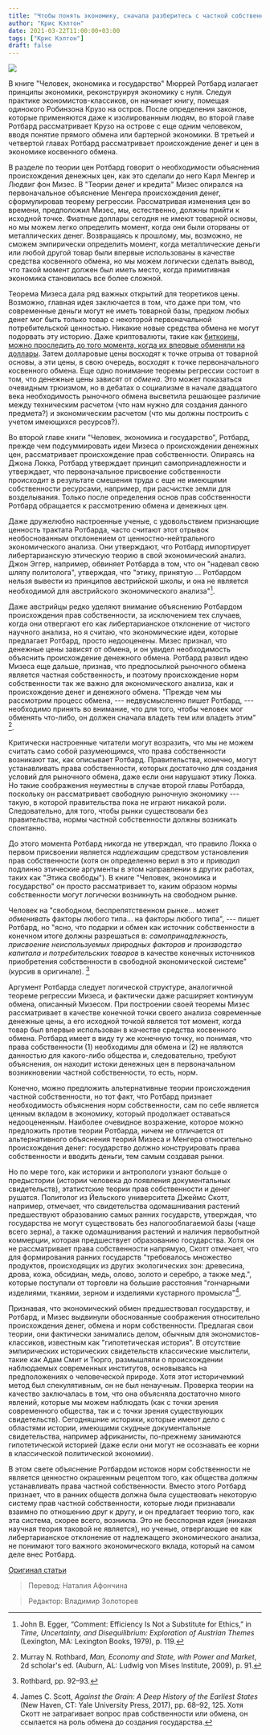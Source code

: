 ```yaml
---
title: "Чтобы понять экономику, сначала разберитесь с частной собственностью"
author: "Крис Кэлтон"
date: 2021-03-22T11:00:00+03:00
tags: ["Крис Кэлтон"]
draft: false
---
```

![](https://cdn.mises.org/styles/slideshow/s3/static-page/img/no_hunting-wire.jpg?itok=UgHcBWyX)

В книге "Человек, экономика и государство" Мюррей Ротбард излагает принципы экономики, реконструируя экономику с нуля. Следуя практике экономистов-классиков, он начинает книгу, помещая одинокого Робинзона Крузо на остров. После определения законов, которые применяются даже к изолированным людям, во второй главе Ротбард рассматривает Крузо на острове с еще одним человеком, вводя понятие прямого обмена или бартерной экономики. В третьей и четвертой главах Ротбард рассматривает происхождение денег и цен в экономике косвенного обмена.

В разделе по теории цен Ротбард говорит о необходимости объяснения происхождения денежных цен, как это сделали до него Карл Менгер и Людвиг фон Мизес. В "Теории денег и кредита" Мизес опирался на первоначальное объяснение Менгера происхождения денег, сформулировав теорему регрессии. Рассматривая изменения цен во времени, предположил Мизес, мы, естественно, должны прийти к исходной точке. Фиатные доллары сегодня не имеют товарной основы, но мы можем легко определить момент, когда они были оторваны от металлических денег. Возвращаясь к прошлому, мы, возможно, не сможем эмпирически определить момент, когда металлические деньги или любой другой товар были впервые использованы в качестве средства косвенного обмена, но мы можем логически сделать вывод, что такой момент должен был иметь место, когда примитивная экономика становилась все более сложной.

Теорема Мизеса дала ряд важных открытий для теоретиков цены. Возможно, главная идея заключается в том, что даже при том, что современные деньги могут не иметь товарной базы, предком любых денег мог быть только товар с некоторой первоначальной потребительской ценностью. Никакие новые средства обмена не могут подорвать эту историю. Даже криптовалюты, такие как [биткоины](https://consultingbyrpm.com/blog/2014/03/on-bitcoin-and-ludwig-von-mises-regression-theorem.html), [можно проследить до того момента, когда их впервые обменяли на доллары](https://mises.org/power-market/more-bitcoin-and-regression-theorem). Затем долларовые цены восходят к точке отрыва от товарной основы, а эти цены, в свою очередь, восходят к точке первоначального косвенного обмена. Еще одно понимание теоремы регрессии состоит в том, что денежные цены зависят от *обмена*. Это может показаться очевидным трюизмом, но в дебатах о социализме в начале двадцатого века необходимость рыночного обмена высветила решающее различие между техническим расчетом (что нам нужно для создания данного предмета?) и экономическим расчетом (что мы должны построить с учетом имеющихся ресурсов?).

Во второй главе книги "Человек, экономика и государство", Ротбард, прежде чем подсуммировать идеи Мизеса о происхождении денежных цен, рассматривает происхождение прав собственности. Опираясь на Джона Локка, Ротбард утверждает принцип самопринадлежности и утверждает, что первоначальное присвоение собственности происходит в результате смешения труда с еще не имеющими собственности ресурсами, например, при расчистке земли для возделывания. Только после определения основ прав собственности Ротбард обращается к рассмотрению обмена и денежных цен.

Даже дружелюбно настроенные ученые, с удовольствием признающие ценность трактата Ротбарда, часто считают этот отрывок необоснованным отклонением от ценностно-нейтрального экономического анализа. Они утверждают, что Ротбард импортирует либертарианскую этическую теорию в свой экономический анализ. Джон Эггер, например, обвиняет Ротбарда в том, что он "надевал свою шляпу политолога", утверждая, что "этику, принятую ... Ротбардом нельзя вывести из принципов австрийской школы, и она не является необходимой для австрийского экономического анализа"[^1].

Даже австрийцы редко уделяют внимание объяснению Ротбардом происхождения прав собственности, за исключением тех случаев, когда они отвергают его как либертарианское отклонение от чистого научного анализа, но я считаю, что экономические идеи, которые предлагает Ротбард, просто недооценены. Мизес признал, что денежные цены зависят от обмена, и он увидел необходимость объяснить происхождение денежного обмена. Ротбард развил идею Мизеса еще дальше, признав, что предпосылкой рыночного обмена является частная собственность, и поэтому происхождение норм собственности так же важно для экономического анализа, как и происхождение денег и денежного обмена. "Прежде чем мы рассмотрим процесс обмена, --- недвусмысленно пишет Ротбард, --- необходимо принять во внимание, что для того, чтобы человек мог обменять что-либо, он должен сначала владеть тем или владеть этим" [^2].

Критически настроенные читатели могут возразить, что мы не можем считать само собой разумеющимся, что права собственности возникают так, как описывает Ротбард. Правительства, конечно, могут устанавливать права собственности, которых достаточно для создания условий для рыночного обмена, даже если они нарушают этику Локка. Но такие соображения неуместны в случае второй главы Ротбарда, поскольку он рассматривает свободную рыночную экономику --- такую, в которой правительства пока не играют никакой роли. Следовательно, для того, чтобы рынки существовали без правительства, нормы частной собственности должны возникать спонтанно.

До этого момента Ротбард никогда не утверждал, что правило Локка о первом присвоении является *надлежащим* средством установления прав собственности (хотя он определенно верил в это и приводил подлинно этические аргументы в этом направлении в других работах, таких как "Этика свободы"). В книге "Человек, экономика и государство" он просто рассматривает то, каким образом нормы собственности могут логически возникнуть на свободном рынке.

Человек на "свободном, беспрепятственном рынке… может *обменивать* факторы любого типа… на факторы любого типа", --- пишет Ротбард, но "ясно, что подарки и обмен как источник собственности в конечном итоге должны разрешаться в: *самопринадлежность, присвоение неиспользуемых природных факторов и производство капитала и потребительских товаров* в качестве конечных источников приобретения собственности в свободной экономической системе" (курсив в оригинале). [^3]

Аргумент Ротбарда следует логической структуре, аналогичной теореме регрессии Мизеса, и фактически даже расширяет континуум обмена, описанный Мизесом. При построении своей теоремы Мизес рассматривает в качестве конечной точки своего анализа современные денежные цены, а его исходной точкой является тот момент, когда товар был впервые использован в качестве средства косвенного обмена. Ротбард имеет в виду ту же конечную точку, но понимая, что права собственности (1) необходимы для обмена и (2) не являются данностью для какого-либо общества и, следовательно, требуют объяснения, он находит истоки денежных цен в первоначальном возникновении частной собственности, то есть, норм.

Конечно, можно предложить альтернативные теории происхождения частной собственности, но тот факт, что Ротбард признает необходимость объяснения норм собственности, сам по себе является ценным вкладом в экономику, который продолжает оставаться недооцененным. Наиболее очевидное возражение, которое можно предложить против теории Ротбарда, ничем не отличается от альтернативного объяснения теорий Мизеса и Менгера относительно происхождения денег: государство должно конструировать права собственности и вводить деньги, тем самым создавая рынки.

Но по мере того, как историки и антропологи узнают больше о предыстории (истории человека до появления документальных свидетельств), этатистские теории прав собственности и денег рушатся. Политолог из Йельского университета Джеймс Скотт, например, отмечает, что свидетельства одомашнивания растений предшествуют образованию самых ранних государств, утверждая, что государства не могут существовать без налогооблагаемой базы (чаще всего зерна), а также одомашнивания растений и наличия первобытной коммерции, которая предшествует образованию государства. Хотя он не рассматривает права собственности напрямую, Скотт отмечает, что для формирования ранних государств "требовалось множество продуктов, происходящих из других экологических зон: древесина, дрова, кожа, обсидиан, медь, олово, золото и серебро, а также мед.", которые поступали от торговли на большие расстояния "гончарными изделиями, тканями, зерном и изделиями кустарного промысла"[^4].

Признавая, что экономический обмен предшествовал государству, и Ротбард, и Мизес выдвинули обоснованные соображения относительно происхождения денег, обмена и норм собственности. Предлагая свои теории, они фактически занимались делом, обычным для экономистов-классиков, известным как "гипотетическая история". В отсутствие эмпирических исторических свидетельств классические мыслители, такие как Адам Смит и Тюрго, размышляли о происхождении наблюдаемых современных институтов, основываясь на предположениях о человеческой природе. Хотя этот историчемкий метод был спекулятивным, он не был ненаучным. Проверка теории на качество заключалась в том, что она объясняла достаточно много явлений, которые мы можем наблюдать (как с точки зрения современного общества, так и с точки зрения существующих свидетельств). Сегодняшние историки, которые имеют дело с областями истории, имеющими скудные документальные свидетельства, например африканисты, по-прежнему занимаются гипотетической историей (даже если они могут не осознавать ее корни в классической политической экономии).

В этом свете объяснение Ротбардом истоков норм собственности не является ценностно окрашенным рецептом того, как общества *должны* устанавливать права частной собственности. Вместо этого Ротбард признает, что в ранних обществ должна была существовать  некоторую систему прав частной собственности, которые люди признавали взаимно по отношению друг к другу, и он предлагает теорию того, как эта система, скорее всего, возникла. Это не бесспорная идея (никакая научная теория таковой не является), но ученые, отвергающие ее как либертарианское отклонение от надлежащего экономического анализа, не понимают того важного экономического вклада, который на самом деле внес Ротбард.

[Оригинал статьи](https://mises.org/wire/understand-economics-first-understand-private-property)

> Перевод: Наталия Афончина

> Редактор: Владимир Золоторев


[^1]: John B. Egger, “Comment: Efficiency Is Not a Substitute for Ethics,” in _Time, Uncertainty, and Disequilibrium: Exploration of Austrian Themes_ (Lexington, MA: Lexington Books, 1979), p. 119.
[^2]:Murray N. Rothbard, _Man, Economy and State, with Power and Market_, 2d scholar's ed. (Auburn, AL: Ludwig von Mises Institute, 2009), p. 91.
[^3]: Rothbard, pp. 92–93.
[^4]: James C. Scott, _Against the Grain: A Deep History of the Earliest States_ (New Haven, CT: Yale University Press, 2017), pp. 68–92, 125. Хотя Скотт не затрагивает вопрос прав собственности или обмена, он ссылается на роль обмена до создания государства.
